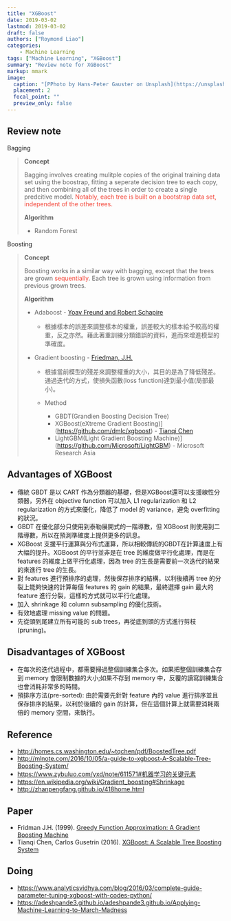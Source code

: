 ```yaml
---
title: "XGBoost"
date: 2019-03-02
lastmod: 2019-03-02
draft: false
authors: ["Roymond Liao"]
categories:
    - Machine Learning
tags: ["Machine Learning", "XGBoost"]
summary: "Review note for XGBoost"
markup: mmark
image:
  caption: "[PPhoto by Hans-Peter Gauster on Unsplash](https://unsplash.com/photos/3y1zF4hIPCg)"
  placement: 2
  focal_point: ""
  preview_only: false
---
```

## Review note
Bagging

> **Concept**
>
> Bagging involves creating mulitple copies of the original training data set using the boostrap, fitting a seperate decision tree to each copy, and then combining all of the trees in order to create a single predcitive model. <font color="#F44336">Notably, each tree is built on a bootstrap data set, independent of the other trees.</font>
>
> **Algorithm**
>
> * Random Forest

Boosting

> **Concept**
>
> Boosting works in a similar way with bagging, except that the trees are grown <font color="#F44336">sequentially</font>. Each tree is grown using information from previous grown trees.
>
> **Algorithm**
>
> * Adaboost - [Yoav Freund and Robert Schapire](https://en.wikipedia.org/wiki/AdaBoost)
>
>   * 根據樣本的誤差來調整樣本的權重，誤差較大的樣本給予較高的權重，反之亦然。藉此著重訓練分類錯誤的資料，進而來增進模型的準確度。
>
> * Gradient boosting - [Friedman, J.H.](https://statweb.stanford.edu/~jhf/)
>
>   * 根據當前模型的殘差來調整權重的大小，其目的是為了降低殘差。通過迭代的方式，使損失函數(loss function)達到最小值(局部最小)。
>
>   * Method
>       * GBDT(Grandien Boosting Decision Tree)
>       * XGBoost(eXtreme Gradient Boosting)](https://github.com/dmlc/xgboost) - [Tianqi Chen](http://homes.cs.washington.edu/~tqchen/)
>       * LightGBM(Light Gradient Boosting Machine)](https://github.com/Microsoft/LightGBM) - Microsoft Research Asia
>





## Advantages of XGBoost

* 傳統 GBDT 是以 CART 作為分類器的基礎，但是XGBoost還可以支援線性分類器，另外在 objective function 可以加入 L1 regularization 和 L2 regularization 的方式來優化，降低了 model 的 variance，避免 overfitting 的狀況。
* GBDT 在優化部分只使用到泰勒展開式的一階導數，但 XGBoost 則使用到二階導數，所以在預測準確度上提供更多的訊息。
* XGBoost 支援平行運算與分布式運算，所以相較傳統的GBDT在計算速度上有大幅的提升。XGBoost 的平行並非是在 tree 的維度做平行化處理，而是在 features 的維度上做平行化處理，因為 tree 的生長是需要前一次迭代的結果的來進行 tree 的生長。
* 對 features 進行預排序的處理，然後保存排序的結構，以利後續再 tree 的分裂上能夠快速的計算每個 features 的 gain 的結果，最終選擇 gain 最大的 feature 進行分裂，這樣的方式就可以平行化處理。
* 加入 shrinkage 和 column subsampling 的優化技術。
* 有效地處理 missing value 的問題。
* 先從頭到尾建立所有可能的 sub trees，再從底到頭的方式進行剪枝(pruning)。

## Disadvantages of XGBoost
* 在每次的迭代過程中，都需要掃過整個訓練集合多次。如果把整個訓練集合存到 memory 會限制數據的大小;如果不存到 memory 中，反覆的讀寫訓練集合也會消耗非常多的時間。
* 預排序方法(pre-sorted): 由於需要先針對 feature 內的 value 進行排序並且保存排序的結果，以利於後續的 gain 的計算，但在這個計算上就需要消耗兩倍的 memory 空間，來執行。

## Reference
* http://homes.cs.washington.edu/~tqchen/pdf/BoostedTree.pdf
* http://mlnote.com/2016/10/05/a-guide-to-xgboost-A-Scalable-Tree-Boosting-System/
* https://www.zybuluo.com/yxd/note/611571#机器学习的关键元素
* https://en.wikipedia.org/wiki/Gradient_boosting#Shrinkage
* http://zhanpengfang.github.io/418home.html

## Paper 
* Fridman J.H. (1999). [Greedy Function Approximation: A Gradient Boosting Machine](http://statweb.stanford.edu/~jhf/ftp/trebst.pdf)
* Tianqi Chen, Carlos Gusetrin (2016). [XGBoost: A Scalable Tree Boosting System](http://www.kdd.org/kdd2016/papers/files/rfp0697-chenAemb.pdf)

## Doing 
* https://www.analyticsvidhya.com/blog/2016/03/complete-guide-parameter-tuning-xgboost-with-codes-python/
* https://adeshpande3.github.io/adeshpande3.github.io/Applying-Machine-Learning-to-March-Madness